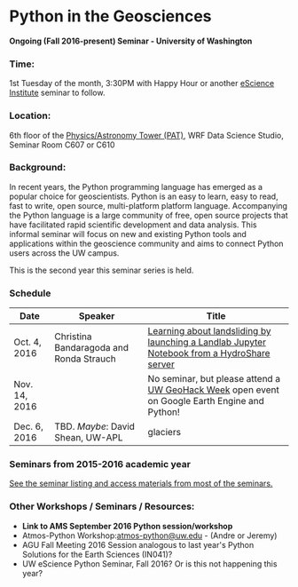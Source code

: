 Python in the Geosciences
====
**Ongoing (Fall 2016-present) Seminar - University of Washington**

### Time:

1st Tuesday of the month, 3:30PM with Happy Hour or another [eScience Institute](http://escience.washington.edu) seminar to follow.

### Location:

6th floor of the [Physics/Astronomy Tower (PAT)](http://uw.edu/maps?pat), WRF Data Science Studio, Seminar Room C607 or C610

### Background:

In recent years, the Python programming language has emerged as a popular choice for geoscientists. Python is an easy to learn, easy to read, fast to write, open source, multi-platform platform language. Accompanying the Python language is a large community of free, open source projects that have facilitated rapid scientific development and data analysis. This informal seminar will focus on new and existing Python tools and applications within the geoscience community and aims to connect Python users across the UW campus.

This is the second year this seminar series is held.

### Schedule

| Date | Speaker | Title |
| ---- | ---- | ---- |
| Oct. 4, 2016 | Christina Bandaragoda and Ronda Strauch | [Learning about landsliding by launching a Landlab Jupyter Notebook from a HydroShare server](https://github.com/emiliom/UW_Python_for_Geosciences/blob/master/landlablandslides_20161004/README.md) |
| Nov. 14, 2016 |  | No seminar, but please attend a [UW GeoHack Week](https://geohackweek.github.io/) open event on Google Earth Engine and Python! |
| Dec. 6, 2016 | TBD. *Maybe*: David Shean, UW-APL | glaciers |

### Seminars from 2015-2016 academic year

[See the seminar listing and access materials from most of the seminars.](seminars_2015-2016.md)

### Other Workshops / Seminars / Resources:
- **Link to AMS September 2016 Python session/workshop**
- Atmos-Python Workshop:atmos-python@uw.edu - (Andre or Jeremy)
- AGU Fall Meeting 2016 Session analogous to last year's Python Solutions for the Earth Sciences (IN041)?
- UW eScience Python Seminar, Fall 2016? Or is this not happening this year?
